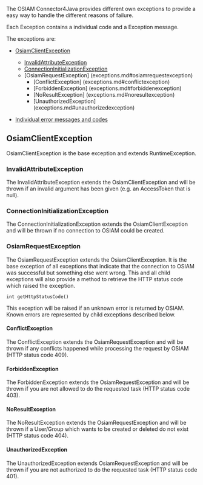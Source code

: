 The OSIAM Connector4Java provides different own exceptions to provide a easy
way to handle the different reasons of failure.

Each Exception contains a individual code and a Exception message.

The exceptions are:

- [OsiamClientException](exceptions.md#osiamclientexception)
  - [InvalidAttributeException](exceptions.md#invalidattributeexception)
  - [ConnectionInitializationException](exceptions.md#connectioninitializationexception)
  - [OsiamRequestException] (exceptions.md#osiamrequestexception)
     - [ConflictException] (exceptions.md#conflictexception)
     - [ForbiddenException] (exceptions.md#forbiddenexception)
     - [NoResultException] (exceptions.md#noresultexception)
     - [UnauthorizedException] (exceptions.md#unauthorizedexception)

- [Individual error messages and codes](exceptions.md#error-messages-and-codes)

## OsiamClientException

OsiamClientException is the base exception and extends RuntimeException.

### InvalidAttributeException

The InvalidAttributeException extends the OsiamClientException and will be
thrown if an invalid argument has been given (e.g. an AccessToken that is null).

### ConnectionInitializationException

The ConnectionInitializationException extends the OsiamClientException and will
be thrown if no connection to OSIAM could be created.

### OsiamRequestException

The OsiamRequestException extends the OsiamClientException. It is the base
exception of all exceptions that indicate that the connection to OSIAM was
successful but something else went wrong. This and all child exceptions will
also provide a method to retrieve the HTTP status code which raised the
exception. 

    int getHttpStatusCode()

This exception will be raised if an unknown error is returned by OSIAM. Known
errors are represented by child exceptions described below.

#### ConflictException

The ConflictException extends the OsiamRequestException and will be thrown if
any conflicts happened while processing the request by OSIAM (HTTP status code
409).

#### ForbiddenException

The ForbiddenException extends the OsiamRequestException and will be thrown if
you are not allowed to do the requested task (HTTP status code 403).

#### NoResultException

The NoResultException extends the OsiamRequestException and will be thrown if a
User/Group which wants to be created or deleted do not exist (HTTP status code
404).

#### UnauthorizedException

The UnauthorizedException extends OsiamRequestException and will be thrown if
you are not authorized to do the requested task (HTTP status code 401).
